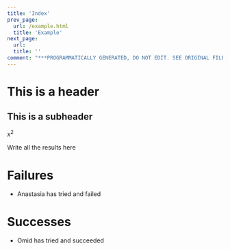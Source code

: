 ```yaml
---
title: 'Index'
prev_page:
  url: /example.html
  title: 'Example'
next_page:
  url: 
  title: ''
comment: "***PROGRAMMATICALLY GENERATED, DO NOT EDIT. SEE ORIGINAL FILES IN /content***"
---
```

# This is a header

## This is a subheader

$x^2$

Write all the results here

# Failures

- Anastasia has tried and failed

# Successes

- Omid has tried and succeeded